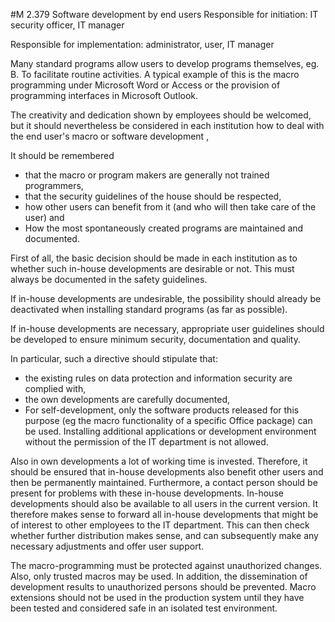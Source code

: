 #M 2.379 Software development by end users
Responsible for initiation: IT security officer, IT manager

Responsible for implementation: administrator, user, IT manager

Many standard programs allow users to develop programs themselves, eg. B. To facilitate routine activities. A typical example of this is the macro programming under Microsoft Word or Access or the provision of programming interfaces in Microsoft Outlook.

The creativity and dedication shown by employees should be welcomed, but it should nevertheless be considered in each institution how to deal with the end user's macro or software development ,

It should be remembered

* that the macro or program makers are generally not trained programmers,
* that the security guidelines of the house should be respected,
* how other users can benefit from it (and who will then take care of the user) and
* How the most spontaneously created programs are maintained and documented.


First of all, the basic decision should be made in each institution as to whether such in-house developments are desirable or not. This must always be documented in the safety guidelines.

If in-house developments are undesirable, the possibility should already be deactivated when installing standard programs (as far as possible).

If in-house developments are necessary, appropriate user guidelines should be developed to ensure minimum security, documentation and quality.

In particular, such a directive should stipulate that:

* the existing rules on data protection and information security are complied with,
* the own developments are carefully documented,
* For self-development, only the software products released for this purpose (eg the macro functionality of a specific Office package) can be used. Installing additional applications or development environment without the permission of the IT department is not allowed.


Also in own developments a lot of working time is invested. Therefore, it should be ensured that in-house developments also benefit other users and then be permanently maintained. Furthermore, a contact person should be present for problems with these in-house developments. In-house developments should also be available to all users in the current version. It therefore makes sense to forward all in-house developments that might be of interest to other employees to the IT department. This can then check whether further distribution makes sense, and can subsequently make any necessary adjustments and offer user support.

The macro-programming must be protected against unauthorized changes. Also, only trusted macros may be used. In addition, the dissemination of development results to unauthorized persons should be prevented. Macro extensions should not be used in the production system until they have been tested and considered safe in an isolated test environment.



